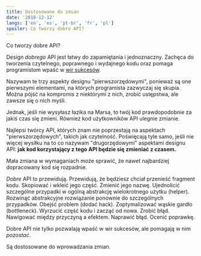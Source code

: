 ```yaml
---
title: Dostosowane do zmian
date: '2018-12-12'
langs: ['en', 'es', 'pt-br', 'fr', 'pl']
spoiler: Co tworzy dobre API?
---
```


Co tworzy dobre API?

Design *dobrego* API jest łatwy do zapamiętania i jednoznaczny. Zachęca do tworzenia czytelnego, poprawnego i wydajnego kodu oraz pomaga programistom wpaść w [wir sukcesów](https://blog.codinghorror.com/falling-into-the-pit-of-success/).

Nazywam te trzy aspekty designu "pierwszorzędowymi", ponieważ są one pierwszymi elementami, na których programista zazwyczaj się skupia. Można pójść na kompromis z niektórymi z nich, zrobić ustępstwa, ale zawsze się o nich myśli.

Jednak, jeśli nie wysyłasz łazika na Marsa, to twój kod prawdopodobnie za jakiś czas się zmieni. Również kod użytkowników API ulegnie zmianie.

Najlepsi twórcy API, których znam nie poprzestają na aspektach "pierwszorzędowych", takich jak czytelność. Poświęcają tyle samo, jeśli nie więcej wysiłku na to co nazywam "drugorzędowymi" aspektami designu API: **jak kod korzystający z tego API będzie się zmieniać z czasem.**

Mała zmiana w wymaganiach może sprawić, że nawet najbardziej dopracowany kod się rozpadnie.

*Dobre* API to przewidują. Przewidują, że będziesz chciał przenieść fragment kodu. Skopiować i wkleić jego część. Zmienić jego nazwę. Ujednolicić szczególne przypadki w ogólną abstrakcję wielokrotnego użytku (helper). Rozwinąć abstrakcyjne rozwiązanie ponownie do szczególnych przypadków. Obejść problem (dodać hack). Zoptymalizować wąskie gardło (bottleneck). Wyrzucić część kodu i zacząć od nowa. Zrobić błąd. Nawigować między przyczyną a efektem. Naprawić błąd. Ocenić poprawkę.

Dobre API nie tylko pozwalają wpaść w wir sukcesów, ale pomagają w nim *pozostać*.

Są dostosowane do wprowadzania zmian.